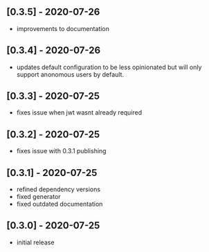 ## [0.3.5] - 2020-07-26

- improvements to documentation

## [0.3.4] - 2020-07-26

- updates default configuration to be less opinionated but
  will only support anonomous users by default.

## [0.3.3] - 2020-07-25

- fixes issue when jwt wasnt already required

## [0.3.2] - 2020-07-25

- fixes issue with 0.3.1 publishing

## [0.3.1] - 2020-07-25

- refined dependency versions
- fixed generator
- fixed outdated documentation

## [0.3.0] - 2020-07-25

- initial release
